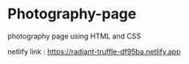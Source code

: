 # Photography-page
photography page using HTML and CSS


netlify link : https://radiant-truffle-df95ba.netlify.app
